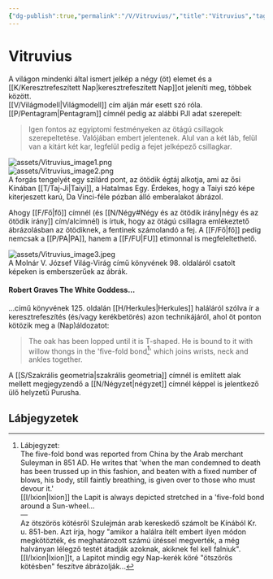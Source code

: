 ```yaml
---
{"dg-publish":true,"permalink":"/V/Vitruvius/","title":"Vitruvius","tags":["dg_uploaded","Englishtexttranslated"],"created":"2023-10-26T03:11","updated":"2023-11-08T04:23"}
---
```



# Vitruvius

A világon mindenki által ismert jelkép a négy (öt) elemet és a [[K/Keresztrefeszített Nap\|keresztrefeszített Nap]]ot jeleníti meg, többek között.  
[[V/Világmodell\|Világmodell]] cím alján már esett szó róla.  
[[P/Pentagram\|Pentagram]] címnél pedig az alábbi PJI adat szerepelt:  
> Igen fontos az egyiptomi festményeken az ötágú csillagok szerepeltetése. Valójában embert jelentenek. Alul van a két láb, felül van a kitárt két kar, legfelül pedig a fejet jelképező csillagkar.  

![assets/Vitruvius_image1.png](/img/user/V/assets/Vitruvius_image1.png)  
![assets/Vitruvius_image2.png](/img/user/V/assets/Vitruvius_image2.png)  
A forgás tengelyét egy szilárd pont, az ötödik égtáj alkotja, ami az ősi Kínában [[T/Taj-Ji\|Taiyi]], a Hatalmas Egy. Érdekes, hogy a Taiyi szó képe kiterjeszett karú, Da Vinci-féle pózban álló emberalakot ábrázol.  

Ahogy [[F/Fő\|fő]] címnél (és [[N/Négy#Négy és az ötödik irány\|négy és az ötödik irány]] cím/alcímnél) is írtuk, hogy az ötágú csillagra emlékeztető ábrázolásban az ötödiknek, a fentinek számolandó a fej. A [[F/Fő\|fő]] pedig nemcsak a [[P/PA\|PA]], hanem a [[F/FU\|FU]] etimonnal is megfeleltethető.  

![assets/Vitruvius_image3.jpeg](/img/user/V/assets/Vitruvius_image3.jpeg)  
A Molnár V. József Világ-Virág című könyvének 98. oldaláról csatolt képeken is emberszerűek az ábrák.  

#### Robert Graves The White Goddess...

...című könyvének 125. oldalán [[H/Herkules\|Herkules]] haláláról szólva ír a keresztrefeszítés (és/vagy kerékbetörés) azon technikájáról, ahol öt ponton kötözik meg a (Nap)áldozatot:  
> The oak has been lopped until it is T-shaped. He is bound to it with willow thongs in the 'five-fold bond[^1]' which joins wrists, neck and ankles together.  

A [[S/Szakrális geometria\|szakrális geometria]] címnél is említett alak mellett megjegyzendő a [[N/Négyzet\|négyzet]] címnél képpel is jelentkező ülő helyzetű Purusha.  

## Lábjegyzetek

[^1]: Lábjegyzet:  
The five-fold bond was reported from China by the Arab merchant Suleyman in 851 AD. He writes that 'when the man condemned to death has been trussed up in this fashion, and beaten with a fixed number of blows, his body, still faintly breathing, is given over to those who must devour it.'  
[[I/Ixion\|Ixion]] the Lapit is always depicted stretched in a 'five-fold bond around a Sun-wheel...  
—  
Az ötszörös kötésről Szulejmán arab kereskedő számolt be Kínából Kr. u. 851-ben. Azt írja, hogy "amikor a halálra ítélt embert ilyen módon megkötözték, és meghatározott számú ütéssel megverték, a még halványan lélegző testét átadják azoknak, akiknek fel kell falniuk".  
[[I/Ixion\|Ixion]]t, a Lapitot mindig egy Nap-kerék köré "ötszörös kötésben" feszítve ábrázolják...  